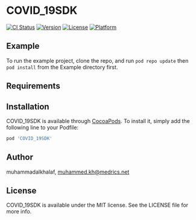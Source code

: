# COVID_19SDK

[![CI Status](https://img.shields.io/travis/muhammadalkhalaf/COVID_19SDK.svg?style=flat)](https://travis-ci.org/muhammadalkhalaf/COVID_19SDK)
[![Version](https://img.shields.io/cocoapods/v/COVID_19SDK.svg?style=flat)](https://cocoapods.org/pods/COVID_19SDK)
[![License](https://img.shields.io/cocoapods/l/COVID_19SDK.svg?style=flat)](https://cocoapods.org/pods/COVID_19SDK)
[![Platform](https://img.shields.io/cocoapods/p/COVID_19SDK.svg?style=flat)](https://cocoapods.org/pods/COVID_19SDK)

## Example

To run the example project, clone the repo, and run `pod repo update` then `pod install` from the Example directory first.

## Requirements

## Installation

COVID_19SDK is available through [CocoaPods](https://cocoapods.org). To install
it, simply add the following line to your Podfile:

```ruby
pod 'COVID_19SDK'
```

## Author

muhammadalkhalaf, muhammed.kh@medrics.net

## License

COVID_19SDK is available under the MIT license. See the LICENSE file for more info.
